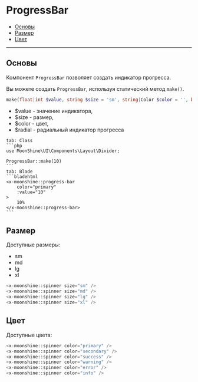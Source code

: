 # ProgressBar

- [Основы](#basics)
- [Размер](#size)
- [Цвет](#color)

---

<a name="basics"></a>
## Основы

Компонент `ProgressBar` позволяет создать индикатор прогресса.

Вы можете создать `ProgressBar`, используя статический метод `make()`.

```php
make(float|int $value, string $size = 'sm', string|Color $color = '', bool $radial = false,)
```

 - $value - значение индикатора,
 - $size - размер,
 - $color - цвет,
 - $radial - радиальный индикатор прогресса

~~~tabs
tab: Class
```php
use MoonShine\UI\Components\Layout\Divider;

ProgressBar::make(10)
```
tab: Blade
```bladehtml
<x-moonshine::progress-bar
    color="primary"
    :value="10"
>
    10%
</x-moonshine::progress-bar>
```
~~~

<a name="size"></a>
## Размер

Доступные размеры:

- sm
- md
- lg
- xl

```php
<x-moonshine::spinner size="sm" />
<x-moonshine::spinner size="md" />
<x-moonshine::spinner size="lg" />
<x-moonshine::spinner size="xl" />
```

<a name="color"></a>
## Цвет

Доступные цвета:

```php
<x-moonshine::spinner color="primary" />
<x-moonshine::spinner color="secondary" />
<x-moonshine::spinner color="success" />
<x-moonshine::spinner color="warning" />
<x-moonshine::spinner color="error" />
<x-moonshine::spinner color="info" />
```
